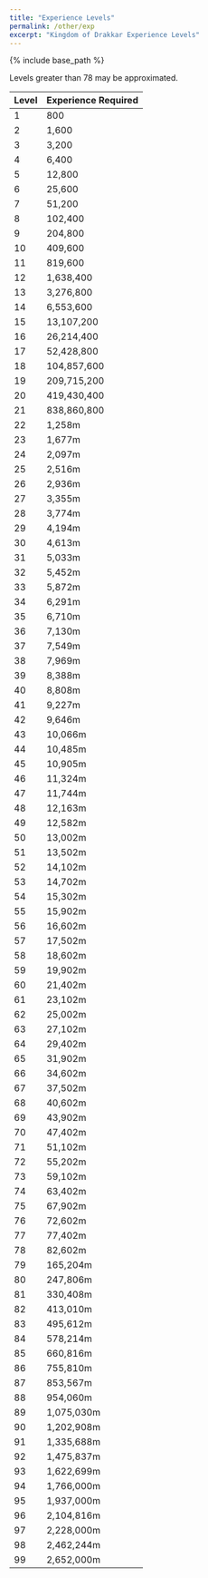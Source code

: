 ```yaml
---
title: "Experience Levels"
permalink: /other/exp
excerpt: "Kingdom of Drakkar Experience Levels"
---
```


{% include base_path %}

Levels greater than 78 may be approximated.

Level | Experience Required
----- | -------------------
1     | 800
2     | 1,600
3     | 3,200
4     | 6,400
5     | 12,800
6     | 25,600
7     | 51,200
8     | 102,400
9     | 204,800
10    | 409,600
11    | 819,600
12    | 1,638,400
13    | 3,276,800
14    | 6,553,600
15    | 13,107,200
16    | 26,214,400
17    | 52,428,800
18    | 104,857,600
19    | 209,715,200
20    | 419,430,400
21    | 838,860,800
22    | 1,258m
23    | 1,677m
24    | 2,097m
25    | 2,516m
26    | 2,936m
27    | 3,355m
28    | 3,774m
29    | 4,194m
30    | 4,613m
31    | 5,033m
32    | 5,452m
33    | 5,872m
34    | 6,291m
35    | 6,710m
36    | 7,130m
37    | 7,549m
38    | 7,969m
39    | 8,388m
40    | 8,808m
41    | 9,227m
42    | 9,646m
43    | 10,066m
44    | 10,485m
45    | 10,905m
46    | 11,324m
47    | 11,744m
48    | 12,163m
49    | 12,582m
50    | 13,002m
51    | 13,502m
52    | 14,102m
53    | 14,702m
54    | 15,302m
55    | 15,902m
56    | 16,602m
57    | 17,502m
58    | 18,602m
59    | 19,902m
60    | 21,402m
61    | 23,102m
62    | 25,002m
63    | 27,102m
64    | 29,402m
65    | 31,902m
66    | 34,602m
67    | 37,502m
68    | 40,602m
69    | 43,902m
70    | 47,402m
71    | 51,102m
72    | 55,202m
73    | 59,102m
74    | 63,402m
75    | 67,902m
76    | 72,602m
77    | 77,402m
78    | 82,602m
79    | 165,204m
80    | 247,806m
81    | 330,408m
82    | 413,010m
83    | 495,612m
84    | 578,214m
85    | 660,816m
86    | 755,810m
87    | 853,567m
88    | 954,060m
89    | 1,075,030m
90    | 1,202,908m
91    | 1,335,688m
92    | 1,475,837m
93    | 1,622,699m
94    | 1,766,000m
95    | 1,937,000m
96    | 2,104,816m
97    | 2,228,000m
98    | 2,462,244m
99    | 2,652,000m
